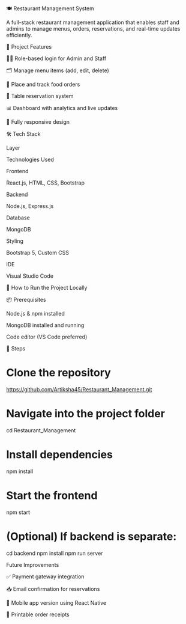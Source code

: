 🍽️ Restaurant Management System

A full-stack restaurant management application that enables staff and admins to manage menus, orders, reservations, and real-time updates efficiently.

🚀 Project Features

🧑‍🍳 Role-based login for Admin and Staff

🗂️ Manage menu items (add, edit, delete)

🛒 Place and track food orders

📅 Table reservation system

📊 Dashboard with analytics and live updates

📱 Fully responsive design

🛠️ Tech Stack

Layer

Technologies Used

Frontend

React.js, HTML, CSS, Bootstrap

Backend

Node.js, Express.js

Database

MongoDB

Styling

Bootstrap 5, Custom CSS

IDE

Visual Studio Code

🧾 How to Run the Project Locally

📦 Prerequisites

Node.js & npm installed

MongoDB installed and running

Code editor (VS Code preferred)

🔧 Steps
# Clone the repository
https://github.com/Artiksha45/Restaurant_Management.git

# Navigate into the project folder
cd Restaurant_Management

# Install dependencies
npm install

# Start the frontend
npm start

# (Optional) If backend is separate:
cd backend
npm install
npm run server

Future Improvements

✅ Payment gateway integration

📥 Email confirmation for reservations

📱 Mobile app version using React Native

🧾 Printable order receipts
